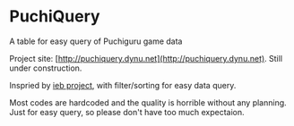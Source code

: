 # PuchiQuery
A table for easy query of Puchiguru game data

Project site: [http://puchiquery.dynu.net](http://puchiquery.dynu.net). Still 
under construction. 

Inspried by [ieb project](https://puchi-next.loveliv.es/), with filter/sorting 
for easy data query.

Most codes are hardcoded and the quality is horrible without any planning. Just 
for easy query, so please don't have too much expectaion.

